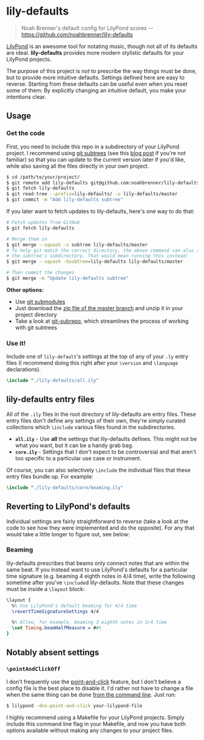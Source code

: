 lily-defaults
=============

> Noah Brenner's default config for LilyPond scores -- 
https://github.com/noahbrenner/lily-defaults

[LilyPond][] is an awesome tool for notating music, though not all of its defaults are ideal. **lily-defaults** provides more modern stylistic defaults for your LilyPond projects.

The purpose of this project is *not* to prescribe the way things must be done, but to provide more intuitive defaults. Settings defined here are easy to reverse. Starting from these defaults can be useful even when you reset some of them: By explicitly changing an intuitive default, you make your intentions clear.

Usage
-----

### Get the code

First, you need to include this repo in a subdirectory of your LilyPond project. I recommend using [git subtrees][git-subtree] (see this [blog post][git-subtree-blogpost] if you're not familiar) so that you can update   to the current version later if you'd like, while also saving all the files directly in your own project.

```bash
$ cd /path/to/your/project/
$ git remote add lily-defaults git@github.com:noahbrenner/lily-defaults.git
$ git fetch lily-defaults
$ git read-tree --prefix=lily-defaults/ -u lily-defaults/master
$ git commit -m "Add lily-defaults subtree"
```

If you later want to fetch updates to lily-defaults, here's one way to do that:

```bash
# Fetch updates from GitHub
$ git fetch lily-defaults

# Merge them in
$ git merge --squash -s subtree lily-defaults/master
# To help git match the correct directory, the above command can also specify
# the subtree's subdirectory. That would mean running this instead:
$ git merge --squash -Xsubtree=lily-defaults lily-defaults/master

# Then commit the changes
$ git merge -m "Update lily-defaults subtree"
```

**Other options:**

* Use [git submodules][git-submodule]
* Just download the [zip file of the master branch][zip-master] and unzip it in your project directory
* Take a look at [git-subrepo][], which streamlines the process of working with git subtrees

### Use it!

Include one of `lily-default`'s settings at the top of any of your `.ly` entry files (I recommend doing this right after your `\version` and `\language` declarations).

```lilypond
\include "./lily-defaults/all.ily"
```

lily-defaults entry files
-------------------------

All of the `.ily` files in the root directory of lily-defaults are entry files. These entry files don't define any settings of their own, they're simply curated collections which `\include` various files found in the subdirectories.

* **`all.ily`** - Use **all** the settings that lily-defaults defines. This might not be what you want, but it can be a handy grab bag.
* **`core.ily`** - Settings that I don't expect to be controversial and that aren't too specific to a particular use case or instrument.

Of course, you can also selectively `\include` the individual files that these entry files bundle up. For example:

```lilypond
\include "./lily-defaults/core/beaming.ily"
```

Reverting to LilyPond's defaults
--------------------------------

Individual settings are fairly straightforward to reverse (take a look at the code to see how they were implemented and do the opposite). For any that would take a little longer to figure out, see below:

### Beaming

lily-defaults prescribes that beams only connect notes that are within the same beat. If you instead want to use LilyPond's defaults for a particular time signature (e.g. beaming 4 eighth notes in 4/4 time), write the following sometime after you've `\include`d lily-defaults. Note that these changes must be inside a `\layout` block:

```lilypond
\layout {
  %% Use LilyPond's default beaming for 4/4 time
  \revertTimeSignatureSettings 4/4

  %% Allow, for example, beaming 3 eighth notes in 3/4 time
  \set Timing.beamHalfMeasure = ##t
}
```

Notably absent settings
-----------------------

### `\pointAndClickOff`

I don't frequently use the [point-and-click][] feature, but I don't believe a config file is the best place to disable it. I'd rather not have to change a file when the same thing can be done [from the command line][no-point-and-click]. Just run:

```bash
$ lilypond -dno-point-and-click your-lilypond-file
```

I highly recommend using a Makefile for your LilyPond projects. Simply include this command line flag in your Makefile, and now you have both options available without making any changes to your project files.


[LilyPond]: http://lilypond.org
[git-submodule]: https://git-scm.com/book/en/v2/Git-Tools-Submodules
[git-subrepo]: https://github.com/ingydotnet/git-subrepo
[git-subtree-blogpost]: https://medium.com/@porteneuve/mastering-git-subtrees-943d29a798ec
[git-subtree]: https://git-scm.com/book/en/v2/Git-Tools-Advanced-Merging#_subtree_merge
[point-and-click]: http://lilypond.org/doc/v2.18/Documentation/usage/point-and-click
[no-point-and-click]: http://lilypond.org/doc/v2.18/Documentation/usage/command_002dline-usage#advanced-command-line-options-for-lilypond
[zip-master]: https://github.com/noahbrenner/lily-defaults/archive/master.zip
